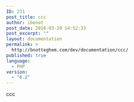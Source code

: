 ```yaml
---
ID: 231
post_title: ccc
author: ibenot
post_date: 2016-03-29 14:52:33
post_excerpt: ""
layout: documentation
permalink: >
  http://bnotteghem.com/dev/documentation/ccc/
published: true
language:
  - PHP
version:
  - "6.2"
---
```

ccc